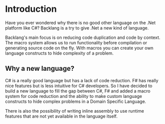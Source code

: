# Introduction

Have you ever wondered why there is no good other language on the .Net platform like C#? Backlang is a try to give .Net a new kind of language. 

Backlang's main focus is on reducing code duplication and code by context. The macro system allows us to run functionality before compilation or generating source code on the fly.
With macros you can create your own language constructs to hide complexity of a problem.


## Why a new language?

C# is a really good language but has a lack of code reduction. 
F# has really nice features but is less intuitive for C# developers. So I have decided to build a new language to fill the gap between C#, F# and added a macro system for code reduction and the ability to make custom language constructs to hide complex problems in a Domain Specific Language. 

There is also the possibility of writing inline assembly to use runtime features that are not yet available in the language itself.